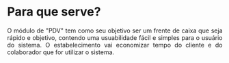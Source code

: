 <style>
  body {
    text-align: justify;
  }
</style>

# **Para que serve?**

O módulo de "PDV" tem como seu objetivo ser um frente de caixa que seja rápido e objetivo,
contendo uma usuabilidade fácil e simples para o usuário do sistema.
O estabelecimento vai economizar tempo  do cliente e do colaborador que for utilizar
o sistema.





